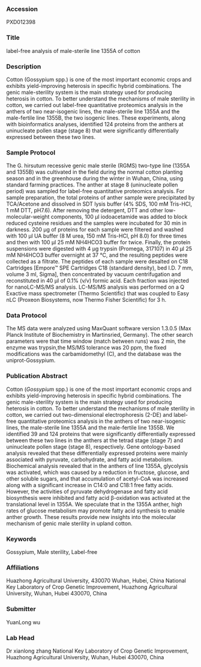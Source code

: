 ### Accession
PXD012398

### Title
label-free analysis of male-sterile line 1355A of cotton

### Description
Cotton (Gossypium spp.) is one of the most important economic crops and exhibits yield-improving heterosis in specific hybrid combinations. The genic male-sterility system is the main strategy used for producing heterosis in cotton. To better understand the mechanisms of male sterility in cotton, we carried out label-free quantitative proteomics analysis in the anthers of two near-isogenic lines, the male-sterile line 1355A and the male-fertile line 1355B, the two isogenic lines. These experiments, along with bioinformatics analyses, identified 124 proteins from the anthers at uninucleate pollen stage (stage 8) that were significantly differentially expressed between these two lines.

### Sample Protocol
The G. hirsutum recessive genic male sterile (RGMS) two-type line (1355A and 1355B) was cultivated in the field during the normal cotton planting season and in the greenhouse during the winter in Wuhan, China, using standard farming practices.  The anther at stage 8 (uninucleate pollen period) was sampled for label-free quantitative proteomics analysis. For sample preparation, the total proteins of anther sample were precipitated by TCA/Acetone and dissolved in SDT lysis buffer (4% SDS, 100 mM Tris-HCl, 1 mM DTT, pH7.6). After removing the detergent, DTT and other low-molecular-weight components, 100 μl iodoacetamide was added to block reduced cysteine residues and the samples were incubated for 30 min in darkness. 200 μg of proteins for each sample were filtered and washed with 100 μl UA buffer (8 M urea, 150 mM Tris-HCl, pH 8.0) for three times and then with 100 μl 25 mM NH4HCO3 buffer for twice. Finally, the protein suspensions were digested with 4 μg trypsin (Promega, 317107) in 40 μl 25 mM NH4HCO3 buffer overnight at 37 °C, and the resulting peptides were collected as a filtrate. The peptides of each sample were desalted on C18 Cartridges [Empore™ SPE Cartridges C18 (standard density), bed I.D. 7 mm, volume 3 ml, Sigma], then concentrated by vacuum centrifugation and reconstituted in 40 µl of 0.1% (v/v) formic acid. Each fraction was injected for nanoLC-MS/MS analysis. LC-MS/MS analysis was performed on a Q Exactive mass spectrometer (Thermo Scientific) that was coupled to Easy nLC (Proxeon Biosystems, now Thermo Fisher Scientific) for 3 h.

### Data Protocol
The MS data were analyzed using MaxQuant software version 1.3.0.5 (Max Planck Institute of Biochemistry in Martinsried, Germany). The other search parameters were that time window (match between runs) was 2 min, the enzyme was trypsin,the MS/MS tolerance was 20 ppm, the fixed modifications was the carbamidomethyl (C), and the database was the uniprot-Gossypium.

### Publication Abstract
Cotton (<i>Gossypium</i> spp.) is one of the most important economic crops and exhibits yield-improving heterosis in specific hybrid combinations. The genic male-sterility system is the main strategy used for producing heterosis in cotton. To better understand the mechanisms of male sterility in cotton, we carried out two-dimensional electrophoresis (2-DE) and label-free quantitative proteomics analysis in the anthers of two near-isogenic lines, the male-sterile line 1355A and the male-fertile line 1355B. We identified 39 and 124 proteins that were significantly differentially expressed between these two lines in the anthers at the tetrad stage (stage 7) and uninucleate pollen stage (stage 8), respectively. Gene ontology-based analysis revealed that these differentially expressed proteins were mainly associated with pyruvate, carbohydrate, and fatty acid metabolism. Biochemical analysis revealed that in the anthers of line 1355A, glycolysis was activated, which was caused by a reduction in fructose, glucose, and other soluble sugars, and that accumulation of acetyl-CoA was increased along with a significant increase in C14:0 and C18:1 free fatty acids. However, the activities of pyruvate dehydrogenase and fatty acid biosynthesis were inhibited and fatty acid &#x3b2;-oxidation was activated at the translational level in 1355A. We speculate that in the 1355A anther, high rates of glucose metabolism may promote fatty acid synthesis to enable anther growth. These results provide new insights into the molecular mechanism of genic male sterility in upland cotton.

### Keywords
Gossypium, Male sterility, Label-free

### Affiliations
Huazhong Agricultural University, 430070 Wuhan, Hubei, China
National Key Laboratory of Crop Genetic Improvement, Huazhong Agricultural University, Wuhan, Hubei 430070, China

### Submitter
YuanLong wu

### Lab Head
Dr xianlong zhang
National Key Laboratory of Crop Genetic Improvement, Huazhong Agricultural University, Wuhan, Hubei 430070, China


